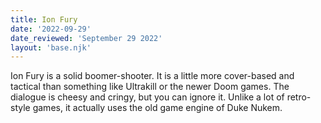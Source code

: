 ```yaml
---
title: Ion Fury
date: '2022-09-29'
date_reviewed: 'September 29 2022'
layout: 'base.njk'
---
```


Ion Fury is a solid boomer-shooter. It is a little more cover-based and
tactical than something like Ultrakill or the newer Doom games. The
dialogue is cheesy and cringy, but you can ignore it. Unlike a lot of
retro-style games, it actually uses the old game engine of Duke Nukem.